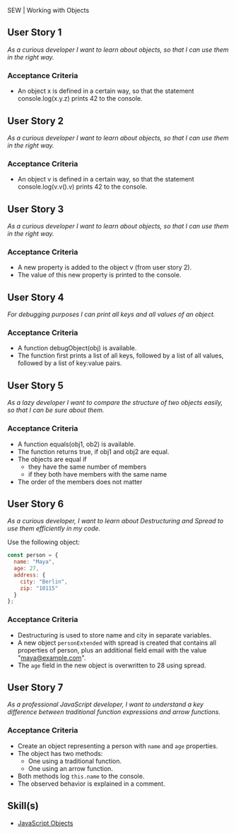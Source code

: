 SEW | Working with Objects

## User Story 1
*As a curious developer I want to learn about objects, so that I can use them in the right way.*

### Acceptance Criteria
- An object x is defined in a certain way, so that the statement console.log(x.y.z) prints 42 to the console.


## User Story 2
*As a curious developer I want to learn about objects, so that I can use them in the right way.*

### Acceptance Criteria
- An object v is defined in a certain way, so that the statement console.log(v.v().v) prints 42 to the console.

## User Story 3
*As a curious developer I want to learn about objects, so that I can use them in the right way.*

### Acceptance Criteria
- A new property is added to the object v (from user story 2).
- The value of this new property is printed to the console.
  
## User Story 4
*For debugging purposes I can print all keys and all values of an object.*

### Acceptance Criteria
- A function debugObject(obj) is available.
- The function first prints a list of all keys, followed by a list of all values, followed by a list of key:value pairs.

## User Story 5
*As a lazy developer I want to compare the structure of two objects easily, so that I can be sure about them.*

### Acceptance Criteria
- A function equals(obj1, ob2) is available.
- The function returns true, if obj1 and obj2 are equal.
- The objects are equal if
  - they have the same number of members
  - if they both have members with the same name
- The order of the members does not matter

## User Story 6
*As a curious developer, I want to learn about Destructuring and Spread to use them efficiently in my code.*

Use the following object:

```js
const person = {
  name: "Maya",
  age: 27,
  address: {
    city: "Berlin",
    zip: "10115"
  }
};
```

### Acceptance Criteria
- Destructuring is used to store name and city in separate variables.
- A new object `personExtended` with spread is created that contains all properties of person, plus an additional field email with the value "maya@example.com".
- The `age` field in the new object is overwritten to 28 using spread.

## User Story 7
*As a professional JavaScript developer, I want to understand a key difference between traditional function expressions and arrow functions.*

### Acceptance Criteria
- Create an object representing a person with `name` and `age` properties.  
- The object has two methods:  
  - One using a traditional function.  
  - One using an arrow function.  
- Both methods log `this.name` to the console.  
- The observed behavior is explained in a comment.

## Skill(s)
- [JavaScript Objects](https://my.skilldisplay.eu/en/skill/1838/0)
